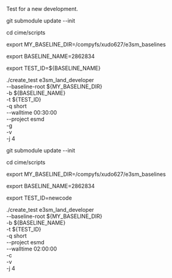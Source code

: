 Test for a new development.

git submodule update --init

cd cime/scripts

export MY_BASELINE_DIR=/compyfs/xudo627/e3sm_baselines

export BASELINE_NAME=2862834

export TEST_ID=${BASELINE_NAME}

./create_test e3sm_land_developer  \
--baseline-root ${MY_BASELINE_DIR} \
-b ${BASELINE_NAME}                \
-t ${TEST_ID}                      \
-q short                           \
--walltime 00:30:00                \
--project esmd                     \
-g                                 \
-v                                 \
-j 4


git submodule update --init

cd cime/scripts

export MY_BASELINE_DIR=/compyfs/xudo627/e3sm_baselines

export BASELINE_NAME=2862834

export TEST_ID=newcode

./create_test e3sm_land_developer    \
--baseline-root ${MY_BASELINE_DIR}   \
-b ${BASELINE_NAME}                  \
-t ${TEST_ID}                        \
-q short                             \
--project esmd                       \
--walltime 02:00:00                  \
-c                                   \
-v                                   \
-j 4   
